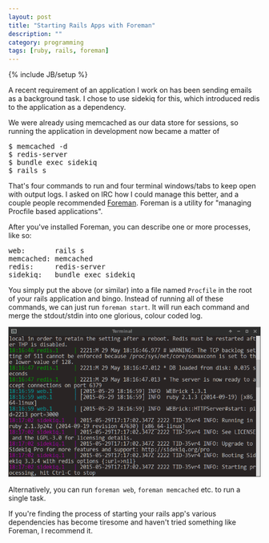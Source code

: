 ```yaml
---
layout: post
title: "Starting Rails Apps with Foreman"
description: ""
category: programming
tags: [ruby, rails, foreman]
---
```

{% include JB/setup %}

A recent requirement of an application I work on has been sending emails as a background task. I chose to use sidekiq for this, which introduced redis to the application as a dependency.

We were already using memcached as our data store for sessions, so running the application in development now became a matter of

<pre>
$ memcached -d
$ redis-server
$ bundle exec sidekiq
$ rails s
</pre>

That's four commands to run and four terminal windows/tabs to keep open with output logs. I asked on IRC how I could manage this better, and a couple people recommended [Foreman](https://github.com/ddollar/foreman). Foreman is a utility for "managing Procfile based applications".

After you've installed Foreman, you can describe one or more processes, like so:

<pre>
web:       rails s
memcached: memcached
redis:     redis-server
sidekiq:   bundle exec sidekiq
</pre>

You simply put the above (or similar) into a file named `Procfile` in the root of your rails application and bingo. Instead of running all of these commands, we can just run `foreman start`. It will run each command and merge the stdout/stdin into one glorious, colour coded log.

<img src="/images/foreman.png">

Alternatively, you can run `foreman web`, `foreman memcached` etc. to run a single task.

If you're finding the process of starting your rails app's various dependencies has become tiresome and haven't tried something like Foreman, I recommend it.